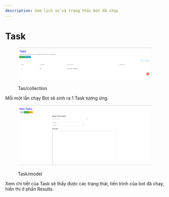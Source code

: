```yaml
---
description: Xem lịch sử và trạng thái bot đã chạy
---
```


# Task

<figure><img src=".gitbook/assets/image (14).png" alt=""><figcaption><p>Tas/collection</p></figcaption></figure>

Mỗi một lần chạy Bot sẽ sinh ra 1 Task tương ứng.

<figure><img src=".gitbook/assets/image (15).png" alt=""><figcaption><p>Task/model</p></figcaption></figure>

Xem chi tiết của Task sẽ thấy được các trạng thái, tiến trình của bot đã chạy, hiển thị ở phần Results.&#x20;
